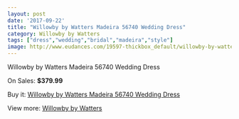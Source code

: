 ```yaml
---
layout: post
date: '2017-09-22'
title: "Willowby by Watters Madeira 56740 Wedding Dress"
category: Willowby by Watters
tags: ["dress","wedding","bridal","madeira","style"]
image: http://www.eudances.com/19597-thickbox_default/willowby-by-watters-madeira-56740-wedding-dress.jpg
---
```

Willowby by Watters Madeira 56740 Wedding Dress

On Sales: **$379.99**
<a href="https://www.eudances.com/en/willowby-by-watters/5826-willowby-by-watters-madeira-56740-wedding-dress.html"><amp-img layout="responsive" width="600" height="600" src="//www.eudances.com/19597-thickbox_default/willowby-by-watters-madeira-56740-wedding-dress.jpg" alt="Willowby by Watters Madeira 56740 Wedding Dress 0" /></a>
<a href="https://www.eudances.com/en/willowby-by-watters/5826-willowby-by-watters-madeira-56740-wedding-dress.html"><amp-img layout="responsive" width="600" height="600" src="//www.eudances.com/19601-thickbox_default/willowby-by-watters-madeira-56740-wedding-dress.jpg" alt="Willowby by Watters Madeira 56740 Wedding Dress 1" /></a>
<a href="https://www.eudances.com/en/willowby-by-watters/5826-willowby-by-watters-madeira-56740-wedding-dress.html"><amp-img layout="responsive" width="600" height="600" src="//www.eudances.com/19600-thickbox_default/willowby-by-watters-madeira-56740-wedding-dress.jpg" alt="Willowby by Watters Madeira 56740 Wedding Dress 2" /></a>
<a href="https://www.eudances.com/en/willowby-by-watters/5826-willowby-by-watters-madeira-56740-wedding-dress.html"><amp-img layout="responsive" width="600" height="600" src="//www.eudances.com/19599-thickbox_default/willowby-by-watters-madeira-56740-wedding-dress.jpg" alt="Willowby by Watters Madeira 56740 Wedding Dress 3" /></a>
<a href="https://www.eudances.com/en/willowby-by-watters/5826-willowby-by-watters-madeira-56740-wedding-dress.html"><amp-img layout="responsive" width="600" height="600" src="//www.eudances.com/19598-thickbox_default/willowby-by-watters-madeira-56740-wedding-dress.jpg" alt="Willowby by Watters Madeira 56740 Wedding Dress 4" /></a>

Buy it: [Willowby by Watters Madeira 56740 Wedding Dress](https://www.eudances.com/en/willowby-by-watters/5826-willowby-by-watters-madeira-56740-wedding-dress.html "Willowby by Watters Madeira 56740 Wedding Dress")

View more: [Willowby by Watters](https://www.eudances.com/en/48-willowby-by-watters "Willowby by Watters")